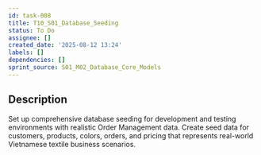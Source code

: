 ```yaml
---
id: task-008
title: T10_S01_Database_Seeding
status: To Do
assignee: []
created_date: '2025-08-12 13:24'
labels: []
dependencies: []
sprint_source: S01_M02_Database_Core_Models
---
```


## Description

Set up comprehensive database seeding for development and testing environments with realistic Order Management data. Create seed data for customers, products, colors, orders, and pricing that represents real-world Vietnamese textile business scenarios.
